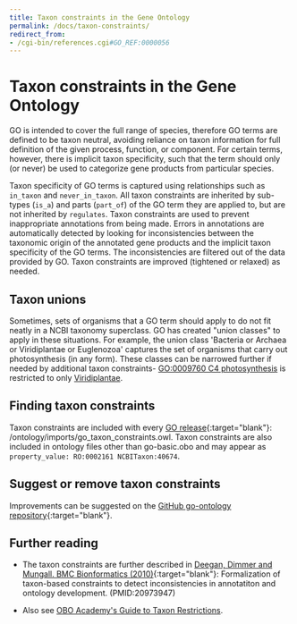 ```yaml
---
title: Taxon constraints in the Gene Ontology
permalink: /docs/taxon-constraints/
redirect_from: 
- /cgi-bin/references.cgi#GO_REF:0000056
---
```


# Taxon constraints in the Gene Ontology

GO is intended to cover the full range of species, therefore GO terms are defined to be taxon neutral, avoiding reliance on taxon information for full definition of the given process, function, or component. For certain terms, however, there is implicit taxon specificity, such that the term should only (or never) be used to categorize gene products from particular species. 

Taxon specificity of GO terms is captured using relationships such as `in_taxon` and `never_in_taxon`. All taxon constraints are inherited by sub-types (`is_a`) and parts (`part_of`) of the GO term they are applied to, but are not inherited by `regulates`. Taxon constraints are used to prevent inappropriate annotations from being made. Errors in annotations are automatically detected by looking for inconsistencies between the taxonomic origin of the annotated gene products and the implicit taxon specificity of the GO terms. The inconsistencies are filtered out of the data provided by GO. Taxon constraints are improved (tightened or relaxed) as needed.

## Taxon unions
Sometimes, sets of organisms that a GO term should apply to do not fit neatly in a NCBI taxonomy superclass.  GO has created "union classes" to apply in these situations.  For example, the union class 'Bacteria or Archaea or Viridiplantae or Euglenozoa' captures the set of organisms that carry out photosynthesis (in any form). These classes can be narrowed further if needed by additional taxon constraints- [GO:0009760 C4 photosynthesis](https://amigo.geneontology.org/amigo/term/GO:0009760) is restricted to only [Viridiplantae](http://www.ncbi.nlm.nih.gov/Taxonomy/Browser/wwwtax.cgi?id=33090).

## Finding taxon constraints
Taxon constraints are included with every [GO release](https://release.geneontology.org/){:target="blank"}: /ontology/imports/go_taxon_constraints.owl. Taxon constraints are also included in ontology files other than go-basic.obo and may appear as `property_value: RO:0002161 NCBITaxon:40674`.

## Suggest or remove taxon constraints
Improvements can be suggested on the [GitHub go-ontology repository](https://github.com/geneontology/go-ontology/issues/new?assignees=&labels=taxon+constraints&template=taxon-constraint-request.md&title=Taxon+constraint%3A+){:target="blank"}.

## Further reading
- The taxon constraints are further described in [Deegan, Dimmer and Mungall. BMC Bionformatics (2010)](https://www.ncbi.nlm.nih.gov/pmc/articles/PMC3098089/){:target="blank"}: Formalization of taxon-based constraints to detect inconsistencies in annotatiton and ontology development. (PMID:20973947)

- Also see [OBO Academy's Guide to Taxon Restrictions](https://oboacademy.github.io/obook/explanation/taxon-constraints-explainer/).
